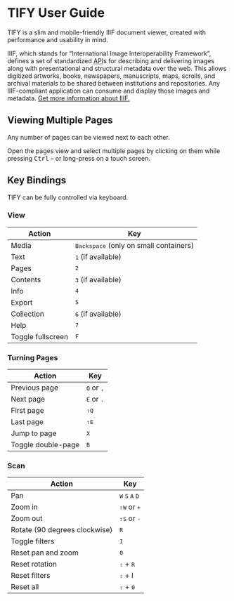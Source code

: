 # TIFY User Guide

TIFY is a slim and mobile-friendly IIIF document viewer, created with performance and usability in mind.

IIIF, which stands for “International Image Interoperability Framework”, defines a set of standardized <acronym title="application programming interface">API</acronym>s for describing and delivering images along with presentational and structural metadata over the web. This allows digitized artworks, books, newspapers, manuscripts, maps, scrolls, and archival materials to be shared between institutions and repositories. Any IIIF-compliant application can consume and display those images and metadata. [Get more information about IIIF.](http://iiif.io/about/)

## Viewing Multiple Pages

Any number of pages can be viewed next to each other.

Open the pages view and select multiple pages by clicking on them while pressing <kbd>Ctrl</kbd> &ndash; or long-press on a touch screen.

## Key Bindings

TIFY can be fully controlled via keyboard.

### View

| Action | Key |
| --- | --- |
| Media | <kbd>Backspace</kbd> (only on small containers) |
| Text | <kbd>1</kbd> (if available) |
| Pages | <kbd>2</kbd> |
| Contents | <kbd>3</kbd> (if available) |
| Info | <kbd>4</kbd> |
| Export | <kbd>5</kbd> |
| Collection | <kbd>6</kbd> (if available) |
| Help | <kbd>7</kbd> |
| Toggle fullscreen | <kbd>F</kbd> |

### Turning Pages

| Action | Key |
| --- | --- |
| Previous page | <kbd>Q</kbd> or <kbd>,</kbd> |
| Next page | <kbd>E</kbd> or <kbd>.</kbd> |
| First page | <kbd>&#8679;Q</kbd> |
| Last page | <kbd>&#8679;E</kbd> |
| Jump to page | <kbd>X</kbd> |
| Toggle double-page | <kbd>B</kbd> |

### Scan

| Action | Key |
| --- | --- |
| Pan | <kbd>W</kbd> <kbd>S</kbd> <kbd>A</kbd> <kbd>D</kbd> |
| Zoom in | <kbd>&#8679;W</kbd> or <kbd>+</kbd> |
| Zoom out | <kbd>&#8679;S</kbd> or <kbd>-</kbd> |
| Rotate (90 degrees clockwise) | <kbd>R</kbd> |
| Toggle filters | <kbd>I</kbd> |
| Reset pan and zoom | <kbd>0</kbd> |
| Reset rotation | <kbd>&#8679;</kbd> + <kbd>R</kbd> |
| Reset filters | <kbd>&#8679;</kbd> + </kbd>I</kbd> |
| Reset all | <kbd>&#8679;</kbd> + <kbd>0</kbd> |
